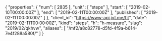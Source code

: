 {
  "properties": {
    "num": [
      2835
    ],
    "unit": [
      "steps"
    ],
    "start": [
      "2019-02-10T00:00:00Z"
    ],
    "end": [
      "2019-02-11T00:00:00Z"
    ],
    "published": [
      "2019-02-11T00:00:00Z"
    ]
  },
  "client_id": "https://www-api.jvt.me/fit",
  "date": "2019-02-11T00:00:00Z",
  "kind": "steps",
  "h": "h-measure",
  "slug": "2019/02/qkhvw",
  "aliases": [
    "/mf2/a8c82778-d5fd-4f9a-b614-7e4f288a580f/"
  ]
}

